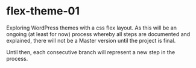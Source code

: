flex-theme-01
=============

Exploring WordPress themes with a css flex layout. As this will be an ongoing (at least for now) process whereby all steps are documented and explained, there will not be a Master version until the project is final.

Until then, each consecutive branch will represent a new step in the process.
